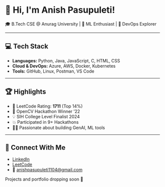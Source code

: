 # 👋 Hi, I'm Anish Pasupuleti!                  
                                      
🎓 B.Tech CSE @ Anurag University | 🧠 ML Enthusiast | 🚀 DevOps Explorer                                                                     
         
---                                          
                                          
## 💻 Tech Stack                           
                
- **Languages:** Python, Java, JavaScript, C, HTML, CSS           
- **Cloud & DevOps:** Azure, AWS, Docker, Kubernetes    
- **Tools:** GitHub, Linux, Postman, VS Code  
 
--- 

## 🏆 Highlights

- 🧠 LeetCode Rating: **1711** (Top 14%) 
- 🥇 OpenCV Hackathon Winner ’22
- 💡 SIH College Level Finalist 2024
- 💥 Participated in 9+ Hackathons
- 👨‍💻 Passionate about building GenAI, ML tools

--- 

## 🔗 Connect With Me

- [LinkedIn](https://www.linkedin.com/in/anishpasupuleti/)
- [LeetCode](https://leetcode.com/u/AnishSai/)
- 📧 anishpasupuleti1104@gmail.com

Projects and portfolio dropping soon 🚀
